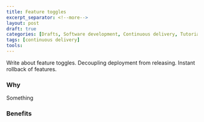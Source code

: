 ```yaml
---
title: Feature toggles
excerpt_separator: <!--more-->
layout: post
draft: true
categories: [Drafts, Software development, Continuous delivery, Tutorials]
tags: [continuous delivery]
tools:
---
```

Write about feature toggles. Decoupling deployment from releasing. Instant rollback of features.

<!--more-->
### Why
Something

### Benefits



